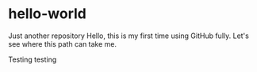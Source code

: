 # hello-world
Just another repository
Hello, this is my first time using GitHub fully. Let's see where this path can take me.

Testing testing
